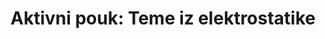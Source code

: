---
title: "Aktivni pouk: Teme iz elektrostatike"
nosilec: Andreja Šarlah
vrsta: delavnica
kraj: FMF UL
datum: 2023-03-01
neznan_tocni_dan: true
---